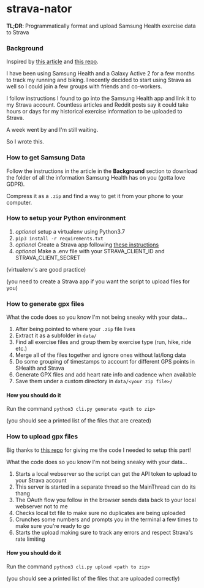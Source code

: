 # strava-nator
**TL;DR**: Programmatically format and upload Samsung Health exercise data to Strava


### Background
Inspired by [this article](https://www.dcrainmaker.com/2019/03/export-data-samsung-watch-galaxy-health-app.html) and [this repo](https://github.com/shaderzz/gpxmaker).

I have been using Samsung Health and a Galaxy Active 2 for a few months to track my running and biking. I recently decided to start using Strava as well so I could join
a few groups with friends and co-workers.

I follow instructions I found to go into the Samsung Health app and link it to my Strava account. Countless articles and Reddit posts say it could take hours or days for
my historical exercise information to be uploaded to Strava.

A week went by and I'm still waiting.

So I wrote this.


### How to get Samsung Data
Follow the instructions in the article in the **Background** section to download the folder
of all the information Samsung Health has on you (gotta love GDPR).

Compress it as a `.zip` and find a way to get it from your phone to your computer.


### How to setup your Python environment
1) *optional* setup a virtualenv using Python3.7
2) `pip3 install -r requirements.txt`
3) *optional* Create a Strava app following [these instructions](https://developers.strava.com/docs/getting-started/)
4) *optional* Make a .env file with your STRAVA_CLIENT_ID and STRAVA_CLIENT_SECRET


(virtualenv's are good practice)

(you need to create a Strava app if you want the script to upload files for you)


### How to generate gpx files
What the code does so you know I'm not being sneaky with your data...

1) After being pointed to where your `.zip` file lives
2) Extract it as a subfolder in `data/`
3) Find all exercise files and group them by exercise type (run, hike, ride etc.)
4) Merge all of the files together and ignore ones without lat/long data
5) Do some grouping of timestamps to account for different GPS points in SHealth and Strava
6) Generate GPX files and add heart rate info and cadence when available
7) Save them under a custom directory in `data/<your zip file>/`

#### How you should do it
Run the command `python3 cli.py generate <path to zip>`

(you should see a printed list of the files that are created)


### How to upload gpx files
Big thanks to [this repo](https://github.com/hozn/stravalib) for giving me the code I needed to setup this part!

What the code does so you know I'm not being sneaky with your data...

1) Starts a local webserver so the script can get the API token to upload to your Strava account
2) This server is started in a separate thread so the MainThread can do its thang
3) The OAuth flow you follow in the browser sends data back to your local webserver not to me
4) Checks local txt file to make sure no duplicates are being uploaded
5) Crunches some numbers and prompts you in the terminal a few times to make sure you're ready to go
6) Starts the upload making sure to track any errors and respect Strava's rate limiting

#### How you should do it
Run the command `python3 cli.py upload <path to zip>`

(you should see a printed list of the files that are uploaded correctly)
